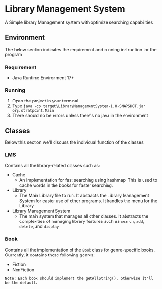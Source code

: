 # Library Management System

A Simple library Management system with optimize searching capabilities

## Environment

The below section indicates the requirement and running instruction for the program

### Requirement
* Java Runtime Environment 17+

### Running
1. Open the project in your terminal
2. Type `java -cp target\LibraryManagementSystem-1.0-SNAPSHOT.jar org.stratpoint.Main`
3. There should no be errors unless there's no java in the environment

## Classes

Below this section we'll discuss the individual function of the classes

### LMS

Contains all the library-related classes such as:
* Cache
  * An Implementation for fast searching using hashmap. This is used to cache words in the books for faster searching.
* Library
  * The Main Library file to run. It abstracts the Library Management System for easier use of other programs. It handles the menu for the Library
* Library Management System
  * The main system that manages all other classes. It abstracts the complexities of managing library features such as `search`, `add`, `delete`, and `display`


### Book

Contains all the implementation of the `Book` class for genre-specific books. Currently, it contains these following genres:
* Fiction
* NonFiction

```info
Note: Each book should implement the getAllString(), otherwise it'll be the default.
```